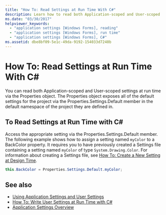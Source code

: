 ```yaml
---
title: "How To: Read Settings at Run Time With C#"
description: Learn how to read both Application-scoped and User-scoped settings at run time with C# via the Properties object.
ms.date: "03/30/2017"
helpviewer_keywords: 
  - "application settings [Windows Forms], reading"
  - "application settings [Windows Forms], run time"
  - "application settings [Windows Forms], C#"
ms.assetid: dbe8bf09-5e1c-49da-9192-154033d7240b
---
```

# How To: Read Settings at Run Time With C\#

You can read both Application-scoped and User-scoped settings at run time via the Properties object. The Properties object exposes all of the default settings for the project via the Properties.Settings.Default member in the default namespace of the project they are defined in.  
  
## To Read Settings at Run Time with C\#
  
Access the appropriate setting via the Properties.Settings.Default member. The following example shows how to assign a setting named `myColor` to a BackColor property. It requires you to have previously created a Settings file containing a setting named `myColor` of type `System.Drawing.Color`. For information about creating a Settings file, see [How To: Create a New Setting at Design Time](how-to-create-a-new-setting-at-design-time.md).  
  
```csharp
this.BackColor = Properties.Settings.Default.myColor;  
```  
  
## See also

- [Using Application Settings and User Settings](using-application-settings-and-user-settings.md)
- [How To: Write User Settings at Run Time with C#](how-to-write-user-settings-at-run-time-with-csharp.md)
- [Application Settings Overview](application-settings-overview.md)
